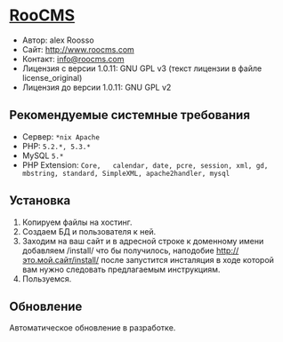 [RooCMS](http://www.roocms.com)
========
- Автор:	alex Roosso
- Сайт:		http://www.roocms.com
- Контакт:	info@roocms.com
- Лицензия c версии 1.0.11:		GNU GPL v3 (текст лицензии в файле license_original)
- Лицензия до версии 1.0.11:	GNU GPL v2




Рекомендуемые системные требования
----------------------------------
 - Сервер:	`*nix Apache`
 - PHP:	`5.2.*, 5.3.*`
 - MySQL	`5.*`
 - PHP Extension: 
	`Core,	
	calendar,
	date,
	pcre,
	session,
	xml,
	gd,
	mbstring,
	standard,
	SimpleXML,
	apache2handler,
	mysql`

Установка
--------------
1. Копируем файлы на хостинг.
2. Создаем БД и пользователя к ней.
3. Заходим на ваш сайт и в адресной строке к доменному имени добавляем /install/ что бы получилось, наподобие http://это.мой.сайт/install/ после запустится инсталяция в ходе которой вам нужно следовать предлагаемым инструкциям.
4. Пользуемся.

Обновление
--------------
Автоматическое обновление в разработке.